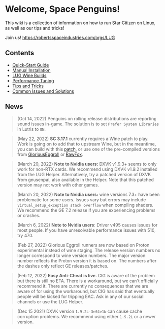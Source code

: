 # Welcome, Space Penguins!

This wiki is a collection of information on how to run Star Citizen on Linux, as well as our tips and tricks!

Join us! https://robertsspaceindustries.com/orgs/LUG

## Contents
* [Quick-Start Guide](https://github.com/starcitizen-lug/information-howtos/wiki/Quick-Start-Guide)
* [Manual Installation](https://github.com/starcitizen-lug/information-howtos/wiki/Manual-Installation)
* [LUG Wine Builds](https://github.com/starcitizen-lug/information-howtos/wiki/Wine-Builds-for-Star-Citizen)
* [Performance Tuning](https://github.com/starcitizen-lug/information-howtos/wiki/Performance-Tuning)
* [Tips and Tricks](https://github.com/starcitizen-lug/information-howtos/wiki/Tips-and-Tricks)
* [Common Issues and Solutions](https://github.com/starcitizen-lug/information-howtos/wiki/Common-Issues-and-Solutions)

## News

> (Oct 14, 2022) Penguins on rolling release distributions are reporting sound issues in-game. The solution is to set `Prefer System Libraries` in Lutris to `ON`.

> (May 22, 2022) **SC 3.17.1** currently requires a Wine patch to play. Work is going on to add that to upstream Wine, but in the meantime, you can build with this [patch](https://build.opensuse.org/package/view_file/home:ngh/wine/threadpowerthrottlingstate.patch?expand=1), or use one of the pre-compiled versions from [GloriousEggroll](https://github.com/GloriousEggroll/wine-ge-custom/releases/tag/GE-Proton7-15-SC) or  [RawFox](https://github.com/starcitizen-lug/raw-wine/releases/tag/7.12).

> (March 20, 2022) **Note to Nvidia users:** DXVK v1.9.3+ seems to only work for non-RTX cards. We recommend using DXVK v1.9.2 installed from the LUG Helper. Alternatively, try a patched version of DXVK from gnusenpai, also available in the Helper. Note that this patched version may not work with other games.

> (March 20, 2022) **Note to Nvidia users:** wine versions 7.3+ have been problematic for some users. Issues vary but errors may include `virtual_setup_exception stack overflow` when compiling shaders. We recommend the GE 7.2 release if you are experiencing problems or crashes.

> (March 6, 2022) **Note to Nvidia users:** Driver v495 causes issues for most people. If you have unresolvable performance issues with 510, try 470.

> (Feb 27, 2022) Glorious Eggroll runners are now based on Proton experimental instead of wine staging. The release version numbers no longer correspond to wine version numbers. The major version number reflects the Proton version it is based on. The numbers after the dashes only reflect GE releases/patches.

> (Feb 12, 2022) **Easy Anti-Cheat is live.** CIG is aware of the problem but there is still no ETA. There is a workaround, but we can't officially recommend it. There are currently no consequences that we are aware of for using the workaround, but CIG has said that eventually people will be kicked for tripping EAC. Ask in any of our social channels or use the LUG Helper.

> (Dec 15 2021) DXVK version `1.9.2L-3e64e1b` can cause cache corruption problems. We recommend using either `1.9.2L` or a newer version.